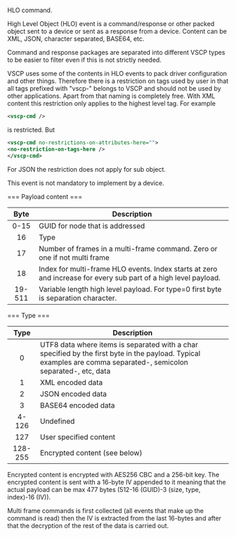 HLO command. 

High Level Object (HLO) event is a command/response or other packed object sent to a device or sent as a response from a device. Content can be XML, JSON, character separated, BASE64, etc.

Command and response packages are separated into different VSCP types to be easier to filter even if this is not strictly needed. 

VSCP uses some of the contents in HLO events to pack driver configuration and other things. Therefore there is a restriction on tags used by user in that all tags prefixed with "vscp-" belongs to VSCP and should not be used by other applications. Apart from that naming is completely free. With XML content this restriction only applies to the highest level tag. For example

```xml
<vscp-cmd />
```

is restricted. But

```xml
<vscp-cmd no-restrictions-on-attributes-here="">
<no-restriction-on-tags-here />
</vscp-cmd>
```

For JSON the restriction does not apply for sub object.

This event is not mandatory to implement by a device.

=== Payload content ===

 | Byte   | Description |
 | :----: | ----------- |
 | 0-15  | GUID for node that is addressed |
 | 16 | Type |
 | 17 | Number of frames in a multi-frame command. Zero or one if not multi frame |
 | 18     | Index for multi-frame HLO events. Index starts at zero and increase for every sub part of a high level payload. |
 | 19-511 | Variable length high level payload. For type=0 first byte is separation character. |

=== Type ===

 | Type  | Description |
 | :----:  | ----------- |
 | 0 | UTF8 data where items is separated with a char specified by the first byte in the payload. Typical examples are comma separated-, semicolon separated-, etc, data |
| 1 | XML encoded data |
| 2 | JSON encoded data |
| 3 | BASE64 encoded data |
| 4-126 | Undefined |
| 127 | User specified content |
| 128-255 | Encrypted content (see below) |

Encrypted content is encrypted with AES256 CBC and a 256-bit key. The encrypted content is sent with a 16-byte IV appended to it meaning that the actual payload can be max 477 bytes (512-16 (GUID)-3 (size, type, index)-16 (IV)).

Multi frame commands is first collected (all events that make up the command is read) then the IV is extracted from the last 16-bytes and after that the decryption of the rest of the data is carried out.